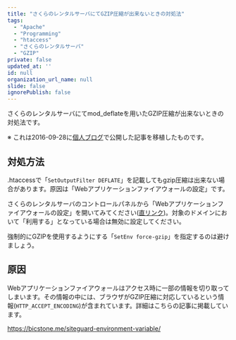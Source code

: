 ```yaml
---
title: "さくらのレンタルサーバにてGZIP圧縮が出来ないときの対処法"
tags:
  - "Apache"
  - "Programming"
  - "htaccess"
  - "さくらのレンタルサーバ"
  - "GZIP"
private: false
updated_at: ''
id: null
organization_url_name: null
slide: false
ignorePublish: false
---
```


さくらのレンタルサーバにてmod_deflateを用いたGZIP圧縮が出来ないときの対処法です。

※ これは2016-09-28に[個人ブログ](https://bicstone.me)で公開した記事を移植したものです。

## 対処方法

.htaccessで「`SetOutputFilter DEFLATE`」を記載してもgzip圧縮は出来ない場合があります。原因は「Webアプリケーションファイアウォールの設定」です。

さくらのレンタルサーバのコントロールパネルから「Webアプリケーションファイアウォールの設定」を開いてみてください([直リンク](https://secure.sakura.ad.jp/rscontrol/rs/waf))。対象のドメインにおいて「利用する」となっている場合は無効に設定してください。

強制的にGZIPを使用するようにする「`SetEnv force-gzip`」を指定するのは避けましょう。

## 原因

Webアプリケーションファイアウォールはアクセス時に一部の情報を切り取ってしまいます。その情報の中には、ブラウザがGZIP圧縮に対応しているという情報(`HTTP_ACCEPT_ENCODING`)が含まれています。詳細はこちらの記事に掲載しています。

https://bicstone.me/siteguard-environment-variable/
